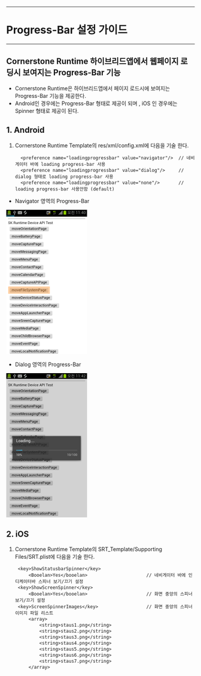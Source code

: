 <!--
{
	"id": 6605 ,
	
	"title": "Progress-Bar 설정 가이드",
	"outline": "Cornerstone Runtime 하이브리드앱에서 웹페이지 로딩시 보여지는 ProgressBar 기능을 제공한다.",
	
	"tags" : ["runtime"],
	"order": [6, 6 , 5],
	"thumbnail": "6.2.00.android.png"
}
-->

-------------------

# Progress-Bar 설정 가이드

-------------------

## Cornerstone Runtime 하이브리드앱에서 웹페이지 로딩시 보여지는 Progress-Bar 기능

 - Cornerstone Runtime은 하이브리드앱에서 페이지 로드시에 보여지는 Progress-Bar 기능을 제공한다. 
 - Android인 경우에는 Progress-Bar 형태로 제공이 되며 , iOS 인 경우에는 Spinner 형태로 제공이 된다. 

## 1. Android ##

1) Cornerstone Runtime Template의 res/xml/config.xml에 다음을 기술 한다. 

		 <preference name="loadingprogressbar" value="navigator"/>  // 네비게이터 바에 loading progress-bar 사용
		 <preference name="loadingprogressbar" value="dialog"/> 	// dialog 형태로 loading progress-bar 사용 
		 <preference name="loadingprogressbar" value="none"/> 		// loading progress-bar 사용안함 (default) 

- Navigator 영역의 Progress-Bar

![navigator영역의 loading progress](./images/loadingbar/loading-bar.png)

- Dialog 영역의 Progress-Bar

![navigator영역의 Loading Progress](./images/loadingbar/loading-dialog.png)

## 2. iOS ##

1) Cornerstone Runtime Template의 SRT_Template/Supporting Files/SRT.plist에 다음을 기술 한다.

		<key>ShowStatusbarSpinner</key>
		 	<Booelan>Yes</booelan>						// 네비게이터 바에 인디케이터바 스피너 보기/끄기 설정
		<key>ShowScreenSpinner</key>
		 	<Booelan>Yes</booelan>						// 화면 중앙의 스피너 보기/끄기 설정
		<key>ScreenSpinnerImages</key>					// 화면 중앙의 스피너 이미지 파일 리스트
		 	<array>
		  		<string>staus1.png</string>	
				<string>staus2.png</string>	
				<string>staus3.png</string>	
				<string>staus4.png</string>	
				<string>staus5.png</string>	
				<string>staus6.png</string>	
				<string>staus7.png</string>	
		 	</array>

